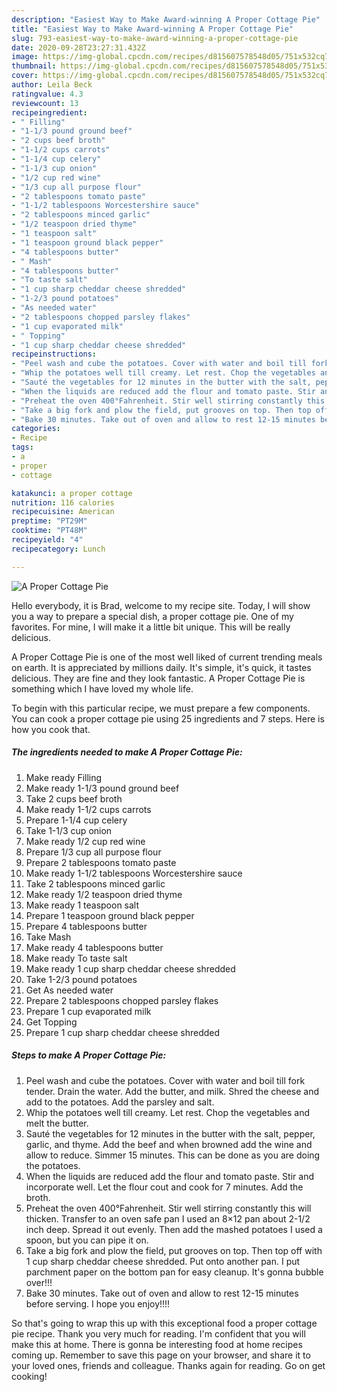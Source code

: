 ```yaml
---
description: "Easiest Way to Make Award-winning A Proper Cottage Pie"
title: "Easiest Way to Make Award-winning A Proper Cottage Pie"
slug: 793-easiest-way-to-make-award-winning-a-proper-cottage-pie
date: 2020-09-28T23:27:31.432Z
image: https://img-global.cpcdn.com/recipes/d815607578548d05/751x532cq70/a-proper-cottage-pie-recipe-main-photo.jpg
thumbnail: https://img-global.cpcdn.com/recipes/d815607578548d05/751x532cq70/a-proper-cottage-pie-recipe-main-photo.jpg
cover: https://img-global.cpcdn.com/recipes/d815607578548d05/751x532cq70/a-proper-cottage-pie-recipe-main-photo.jpg
author: Leila Beck
ratingvalue: 4.3
reviewcount: 13
recipeingredient:
- " Filling"
- "1-1/3 pound ground beef"
- "2 cups beef broth"
- "1-1/2 cups carrots"
- "1-1/4 cup celery"
- "1-1/3 cup onion"
- "1/2 cup red wine"
- "1/3 cup all purpose flour"
- "2 tablespoons tomato paste"
- "1-1/2 tablespoons Worcestershire sauce"
- "2 tablespoons minced garlic"
- "1/2 teaspoon dried thyme"
- "1 teaspoon salt"
- "1 teaspoon ground black pepper"
- "4 tablespoons butter"
- " Mash"
- "4 tablespoons butter"
- "To taste salt"
- "1 cup sharp cheddar cheese shredded"
- "1-2/3 pound potatoes"
- "As needed water"
- "2 tablespoons chopped parsley flakes"
- "1 cup evaporated milk"
- " Topping"
- "1 cup sharp cheddar cheese shredded"
recipeinstructions:
- "Peel wash and cube the potatoes. Cover with water and boil till fork tender. Drain the water. Add the butter, and milk. Shred the cheese and add to the potatoes. Add the parsley and salt."
- "Whip the potatoes well till creamy. Let rest. Chop the vegetables and melt the butter."
- "Sauté the vegetables for 12 minutes in the butter with the salt, pepper, garlic, and thyme. Add the beef and when browned add the wine and allow to reduce. Simmer 15 minutes. This can be done as you are doing the potatoes."
- "When the liquids are reduced add the flour and tomato paste. Stir and incorporate well. Let the flour cout and cook for 7 minutes. Add the broth."
- "Preheat the oven 400°Fahrenheit. Stir well stirring constantly this will thicken. Transfer to an oven safe pan I used an 8×12 pan about 2-1/2 inch deep. Spread it out evenly. Then add the mashed potatoes I used a spoon, but you can pipe it on."
- "Take a big fork and plow the field, put grooves on top. Then top off with 1 cup sharp cheddar cheese shredded. Put onto another pan. I put parchment paper on the bottom pan for easy cleanup. It&#39;s gonna bubble over!!!"
- "Bake 30 minutes. Take out of oven and allow to rest 12-15 minutes before serving. I hope you enjoy!!!!"
categories:
- Recipe
tags:
- a
- proper
- cottage

katakunci: a proper cottage 
nutrition: 116 calories
recipecuisine: American
preptime: "PT29M"
cooktime: "PT48M"
recipeyield: "4"
recipecategory: Lunch

---
```



![A Proper Cottage Pie](https://img-global.cpcdn.com/recipes/d815607578548d05/751x532cq70/a-proper-cottage-pie-recipe-main-photo.jpg)

Hello everybody, it is Brad, welcome to my recipe site. Today, I will show you a way to prepare a special dish, a proper cottage pie. One of my favorites. For mine, I will make it a little bit unique. This will be really delicious.

A Proper Cottage Pie is one of the most well liked of current trending meals on earth. It is appreciated by millions daily. It's simple, it's quick, it tastes delicious. They are fine and they look fantastic. A Proper Cottage Pie is something which I have loved my whole life.




To begin with this particular recipe, we must prepare a few components. You can cook a proper cottage pie using 25 ingredients and 7 steps. Here is how you cook that.

<!--inarticleads1-->

##### The ingredients needed to make A Proper Cottage Pie:

1. Make ready  Filling
1. Make ready 1-1/3 pound ground beef
1. Take 2 cups beef broth
1. Make ready 1-1/2 cups carrots
1. Prepare 1-1/4 cup celery
1. Take 1-1/3 cup onion
1. Make ready 1/2 cup red wine
1. Prepare 1/3 cup all purpose flour
1. Prepare 2 tablespoons tomato paste
1. Make ready 1-1/2 tablespoons Worcestershire sauce
1. Take 2 tablespoons minced garlic
1. Make ready 1/2 teaspoon dried thyme
1. Make ready 1 teaspoon salt
1. Prepare 1 teaspoon ground black pepper
1. Prepare 4 tablespoons butter
1. Take  Mash
1. Make ready 4 tablespoons butter
1. Make ready To taste salt
1. Make ready 1 cup sharp cheddar cheese shredded
1. Take 1-2/3 pound potatoes
1. Get As needed water
1. Prepare 2 tablespoons chopped parsley flakes
1. Prepare 1 cup evaporated milk
1. Get  Topping
1. Prepare 1 cup sharp cheddar cheese shredded




<!--inarticleads2-->

##### Steps to make A Proper Cottage Pie:

1. Peel wash and cube the potatoes. Cover with water and boil till fork tender. Drain the water. Add the butter, and milk. Shred the cheese and add to the potatoes. Add the parsley and salt.
1. Whip the potatoes well till creamy. Let rest. Chop the vegetables and melt the butter.
1. Sauté the vegetables for 12 minutes in the butter with the salt, pepper, garlic, and thyme. Add the beef and when browned add the wine and allow to reduce. Simmer 15 minutes. This can be done as you are doing the potatoes.
1. When the liquids are reduced add the flour and tomato paste. Stir and incorporate well. Let the flour cout and cook for 7 minutes. Add the broth.
1. Preheat the oven 400°Fahrenheit. Stir well stirring constantly this will thicken. Transfer to an oven safe pan I used an 8×12 pan about 2-1/2 inch deep. Spread it out evenly. Then add the mashed potatoes I used a spoon, but you can pipe it on.
1. Take a big fork and plow the field, put grooves on top. Then top off with 1 cup sharp cheddar cheese shredded. Put onto another pan. I put parchment paper on the bottom pan for easy cleanup. It&#39;s gonna bubble over!!!
1. Bake 30 minutes. Take out of oven and allow to rest 12-15 minutes before serving. I hope you enjoy!!!!




So that's going to wrap this up with this exceptional food a proper cottage pie recipe. Thank you very much for reading. I'm confident that you will make this at home. There is gonna be interesting food at home recipes coming up. Remember to save this page on your browser, and share it to your loved ones, friends and colleague. Thanks again for reading. Go on get cooking!

